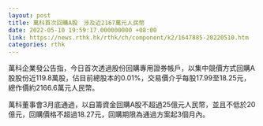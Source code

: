 ```yaml
---
layout: post
title: 萬科首次回購A股　涉及近2167萬元人民幣
date: 2022-05-10 19:59:17.000000000 +08:00
link: https://news.rthk.hk/rthk/ch/component/k2/1647885-20220510.htm
categories: rthk
---
```


萬科企業發公告指，今日首次透過股份回購專用證券帳戶，以集中競價方式回購A股股份近119.8萬股，佔目前總股本的0.01%，交易價介乎每股17.99至18.25元，總作價約2166.6萬元人民幣。

萬科董事會3月底通過，以自籌資金回購A股不超過25億元人民幣，並且不低於20億元，回購價格不超過18.27元，回購期限為通過方案起3個月內。
